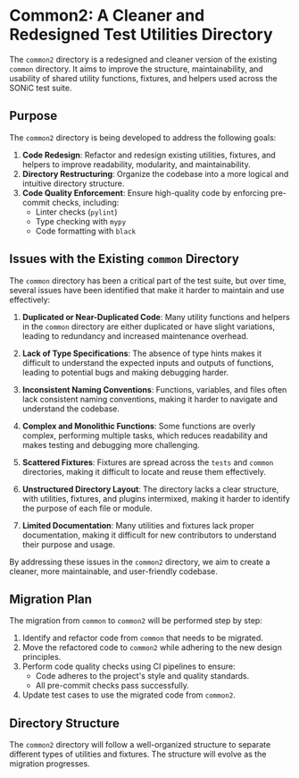# Common2: A Cleaner and Redesigned Test Utilities Directory

The `common2` directory is a redesigned and cleaner version of the existing `common` directory. It aims to improve the structure, maintainability, and usability of shared utility functions, fixtures, and helpers used across the SONiC test suite.

## Purpose

The `common2` directory is being developed to address the following goals:

1. **Code Redesign**: Refactor and redesign existing utilities, fixtures, and helpers to improve readability, modularity, and maintainability.
2. **Directory Restructuring**: Organize the codebase into a more logical and intuitive directory structure.
3. **Code Quality Enforcement**: Ensure high-quality code by enforcing pre-commit checks, including:
   - Linter checks (`pylint`)
   - Type checking with `mypy`
   - Code formatting with `black`

## Issues with the Existing `common` Directory

The `common` directory has been a critical part of the test suite, but over time, several issues have been identified that make it harder to maintain and use effectively:

1. **Duplicated or Near-Duplicated Code**:
   Many utility functions and helpers in the `common` directory are either duplicated or have slight variations, leading to redundancy and increased maintenance overhead.

2. **Lack of Type Specifications**:
   The absence of type hints makes it difficult to understand the expected inputs and outputs of functions, leading to potential bugs and making debugging harder.

3. **Inconsistent Naming Conventions**:
   Functions, variables, and files often lack consistent naming conventions, making it harder to navigate and understand the codebase.

4. **Complex and Monolithic Functions**:
   Some functions are overly complex, performing multiple tasks, which reduces readability and makes testing and debugging more challenging.

5. **Scattered Fixtures**:
   Fixtures are spread across the `tests` and `common` directories, making it difficult to locate and reuse them effectively.

6. **Unstructured Directory Layout**:
   The directory lacks a clear structure, with utilities, fixtures, and plugins intermixed, making it harder to identify the purpose of each file or module.

7. **Limited Documentation**:
   Many utilities and fixtures lack proper documentation, making it difficult for new contributors to understand their purpose and usage.

By addressing these issues in the `common2` directory, we aim to create a cleaner, more maintainable, and user-friendly codebase.

## Migration Plan

The migration from `common` to `common2` will be performed step by step:

1. Identify and refactor code from `common` that needs to be migrated.
2. Move the refactored code to `common2` while adhering to the new design principles.
3. Perform code quality checks using CI pipelines to ensure:
   - Code adheres to the project's style and quality standards.
   - All pre-commit checks pass successfully.
4. Update test cases to use the migrated code from `common2`.

## Directory Structure

The `common2` directory will follow a well-organized structure to separate different types of utilities and fixtures. The structure will evolve as the migration progresses.
